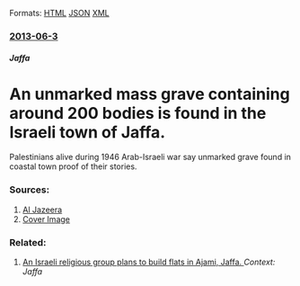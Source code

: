 
Formats: [HTML](/news/2013/06/3/an-unmarked-mass-grave-containing-around-200-bodies-is-found-in-the-israeli-town-of-jaffa.html)  [JSON](/news/2013/06/3/an-unmarked-mass-grave-containing-around-200-bodies-is-found-in-the-israeli-town-of-jaffa.json)  [XML](/news/2013/06/3/an-unmarked-mass-grave-containing-around-200-bodies-is-found-in-the-israeli-town-of-jaffa.xml)  

### [2013-06-3](/news/2013/06/3/index.md)

##### Jaffa
# An unmarked mass grave containing around 200 bodies is found in the Israeli town of Jaffa. 

Palestinians alive during 1946 Arab-Israeli war say unmarked grave found in coastal town proof of their stories.


### Sources:

1. [Al Jazeera](http://www.aljazeera.com/video/middleeast/2013/06/20136318749332924.html)
1. [Cover Image](http://www.aljazeera.com/mritems/Images/2013/6/3/20136318659470734_20.jpg)

### Related:

1. [An Israeli religious group plans to build flats in Ajami, Jaffa. ](/news/2010/07/18/an-israeli-religious-group-plans-to-build-flats-in-ajami-jaffa.md) _Context: Jaffa_
